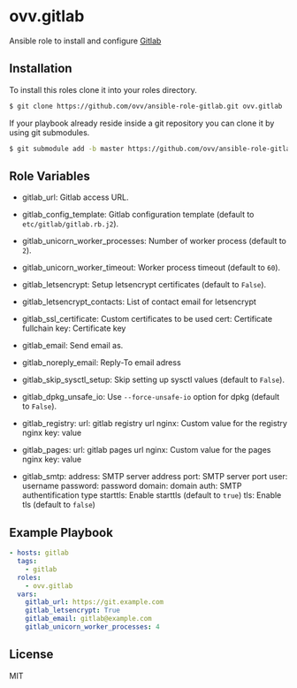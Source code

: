 ovv.gitlab
==========

Ansible role to install and configure [Gitlab](https://about.gitlab.com)

Installation
------------

To install this roles clone it into your roles directory.

```bash
$ git clone https://github.com/ovv/ansible-role-gitlab.git ovv.gitlab
```

If your playbook already reside inside a git repository you can clone it by using git submodules.

```bash
$ git submodule add -b master https://github.com/ovv/ansible-role-gitlab.git ovv.gitlab
```

Role Variables
--------------

* gitlab_url: Gitlab access URL.
* gitlab_config_template: Gitlab configuration template (default to `etc/gitlab/gitlab.rb.j2`).

* gitlab_unicorn_worker_processes: Number of worker process (default to `2`).
* gitlab_unicorn_worker_timeout: Worker process timeout (default to `60`).

* gitlab_letsencrypt: Setup letsencrypt certificates (default to `False`).
* gitlab_letsencrypt_contacts: List of contact email for letsencrypt
* gitlab_ssl_certificate: Custom certificates to be used
    cert: Certificate fullchain
    key: Certificate key

* gitlab_email: Send email as.
* gitlab_noreply_email: Reply-To email adress

* gitlab_skip_sysctl_setup: Skip setting up sysctl values (default to `False`).
* gitlab_dpkg_unsafe_io: Use `--force-unsafe-io` option for dpkg (default to `False`).

* gitlab_registry: 
    url: gitlab registry url
    nginx: Custom value for the registry nginx
      key: value

* gitlab_pages: 
    url: gitlab pages url
    nginx: Custom value for the pages nginx
      key: value

* gitlab_smtp:
    address: SMTP server address
    port: SMTP server port
    user: username
    password: password
    domain: domain
    auth: SMTP authentification type
    starttls: Enable starttls (default to `true`)
    tls: Enable tls (default to `false`)

Example Playbook
----------------

```yml
- hosts: gitlab
  tags:
    - gitlab
  roles:
    - ovv.gitlab
  vars:
    gitlab_url: https://git.example.com
    gitlab_letsencrypt: True
    gitlab_email: gitlab@example.com
    gitlab_unicorn_worker_processes: 4
```

License
-------

MIT
